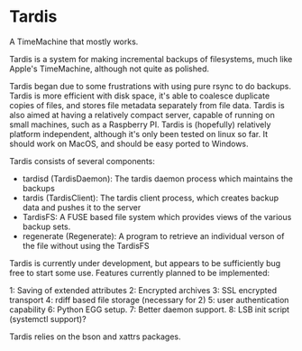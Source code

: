 Tardis
======

A TimeMachine that mostly works.

Tardis is a system for making incremental backups of filesystems, much like Apple's TimeMachine,
although not quite as polished.

Tardis began due to some frustrations with using pure rsync to do backups.  Tardis is more efficient with disk space,
it's able to coalesce duplicate copies of files, and stores file metadata separately from file data.  Tardis is also aimed
at having a relatively compact server, capable of running on small machines, such as a Raspberry PI.  Tardis is (hopefully)
relatively platform independent, although it's only been tested on linux so far.  It should work on MacOS, and should be
easy ported to Windows.

Tardis consists of several components:
* tardisd (TardisDaemon): The tardis daemon process which maintains the backups
* tardis  (TardisClient): The tardis client process, which creates backup data and pushes it to the server
* TardisFS: A FUSE based file system which provides views of the various backup sets.
* regenerate (Regenerate): A program to retrieve an individual verson of the file without using the TardisFS

Tardis is currently under development, but appears to be sufficiently bug free to start some use.
Features currently planned to be implemented:

1: Saving of extended attributes
2: Encrypted archives
3: SSL encrypted transport
4: rdiff based file storage (necessary for 2)
5: user authentication capability
6: Python EGG setup.
7: Better daemon support.
8: LSB init script (systemctl support)?

Tardis relies on the bson and xattrs packages.
